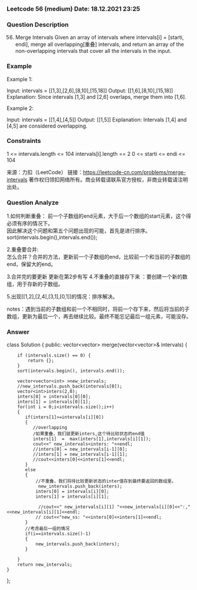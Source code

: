 
### Leetcode 56 (medium)  Date: 18.12.2021 23:25
### Question Description

56. Merge Intervals
Given an array of intervals where intervals[i] = [starti, endi], merge all overlapping[重叠] intervals, and return an array of the non-overlapping intervals that cover all the intervals in the input.

### Example
Example 1:

Input: intervals = [[1,3],[2,6],[8,10],[15,18]]
Output: [[1,6],[8,10],[15,18]]
Explanation: Since intervals [1,3] and [2,6] overlaps, merge them into [1,6].

Example 2:

Input: intervals = [[1,4],[4,5]]
Output: [[1,5]]
Explanation: Intervals [1,4] and [4,5] are considered overlapping.

### Constraints
1 <= intervals.length <= 104
intervals[i].length == 2
0 <= starti <= endi <= 104

来源：力扣（LeetCode）
链接：https://leetcode-cn.com/problems/merge-intervals
著作权归领扣网络所有。商业转载请联系官方授权，非商业转载请注明出处。

### Question Analyze 
1.如何判断重叠：
前一个子数组的end元素，大于后一个数组的start元素，这个得必须有序的情况下。  
因此解决这个问题和第五个问题出现的可能，首先是进行排序。
sort(intervals.begin(),intervals.end());  

2.重叠要合并:  
怎么合并？合并的方法，更新前一个子数组的end，比较前一个和当前的子数组的end，保留大的end。 

3.合并完的要更新   更新在第2步有写
4.不重叠的直接存下来 ：要创建一个新的数组，用于存新的子数组。

5.出现[[1,2],[2,4],[3,1],[0,1]]的情况：排序解决。

notes：遇到当前的子数组和前一个不相同时，将前一个存下来，然后将当前的子数组，更新为最后一个，再去继续比较。最终不能忘记最后一组元素，可能没存。   

### Answer    
   
class Solution {
public:
    vector<vector<int>> merge(vector<vector<int>>& intervals) {
        
        if (intervals.size() == 0) {
            return {};
        }
        sort(intervals.begin(), intervals.end());

        vector<vector<int> >new_intervals;
        //new_intervals.push_back(intervals[0]);
        vector<int>inters(2,0);
        inters[0] = intervals[0][0];
        inters[1] = intervals[0][1];
        for(int i = 0;i<intervals.size();i++)
        {
           if(inters[1]>=intervals[i][0]) 
           {
              //overlapping
              /如果重叠，我们就更新inters,这个待比较状态的end值
              inters[1]  =  max(inters[1],intervals[i][1]);
              cout<<" new_intervals<inters: "<<endl;
              //inters[0] = new_intervals[i-1][0];
              //inters[1] = new_intervals[i-1][1];
              //cout<<inters[0]<<inters[1]<<endl;
           }
           else
           {
               //不重叠，我们将待比较更新状态的inter值存到最终要返回的数组里。
                new_intervals.push_back(inters);
               inters[0] = intervals[i][0];
               inters[1] = intervals[i][1];
              
                //cout<<" new_intervals[i][1] "<<new_intervals[i][0]<<":,"<<new_intervals[i][1]<<endl;
               // cout<<"new_ss: "<<inters[0]<<inters[1]<<endl;
           }
           //考虑最后一组的情况   
           if(i==intervals.size()-1)
           {
               new_intervals.push_back(inters);
           }
            
        }
        return new_intervals;
    }
};